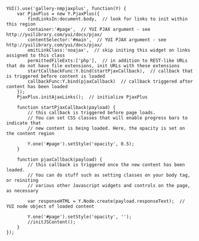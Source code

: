 	YUI().use('gallery-nmpjaxplus', function(Y) {
		var PjaxPlus = new Y.PjaxPlus({
			findLinksIn:document.body,  // look for links to init within this region
			container:'#page',  // YUI PJAX argument - see http://yuilibrary.com/yui/docs/pjax/
			contentSelector:'#main',  // YUI PJAX argument - see http://yuilibrary.com/yui/docs/pjax/
			omitLinkClass:'noajax',  // skip initing this widget on links assigned to this class
			permittedFileExts:['php'],  // in addition to REST-like URLs that do not have file extensions, init URLs with these extensions
			startCallbackFunc:Y.bind(startPjaxCallback),  // callback that is triggered before content is loaded
			callbackFunc:Y.bind(pjaxCallback)  // callback triggered after content has been loaded
		});
		PjaxPlus.initAjaxLinks();  // initialize PjaxPlus
	
		function startPjaxCallback(payload) {
			// this callback is triggered before page loads.
			// You can set CSS classes that will enable progress bars to indicate that
			// new content is being loaded. Here, the opacity is set on the content region

			Y.one('#page').setStyle('opacity', 0.5);
		}
	
		function pjaxCallback(payload) {
			// this callback is triggered once the new content has been loaded.
			// You can do stuff such as setting classes on your body tag, or reiniting
			// various other Javascript widgets and controls on the page, as necessary
		
			var responseHTML = Y.Node.create(payload.responseText);  // YUI node object of loaded content
	
			Y.one('#page').setStyle('opacity', '');
			//initJSContent();
		}
	});